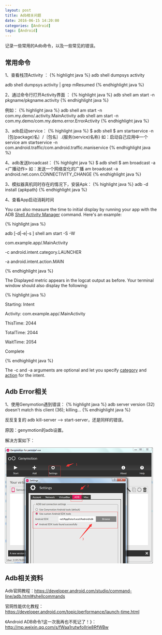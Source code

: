```yaml
---
layout: post
title: Adb相关问题
date: 2016-06-15 14:20:00
categories: [Android]
tags: [Android]
---
```


记录一些常用的Adb命令，以及一些常见的错误。
<!--more-->

##  常用命令

1、查看栈顶Activity ：
{% highlight java %}
adb shell dumpsys activity 

adb shell dumpsys activity | grep mResumed
{% endhighlight java %}

2、通过命令行打开Activity界面 ：
{% highlight java %}
adb shell am start -n pkgname/pkgname.activity 
{% endhighlight java %}

例如：
{% highlight java %}
adb shell am start -n com.my.demo/.activity.MainActivity 
adb shell am start -n com.my.demo/com.my.demo.error.ErrorActivity
{% endhighlight java %}

3、adb启动service：
{% highlight java %}
$ adb shell
$ am startservice -n ｛包(package)名｝/｛包名｝.{服务(service)名称}
如：启动自己应用中一个service
am startservice -n com.android.traffic/com.android.traffic.maniservice
{% endhighlight java %}

4、adb发送broadcast：
{% highlight java %}
$ adb shell
$ am broadcast -a <广播动作>
如：发送一个网络变化的广播
am broadcast -a android.net.conn.CONNECTIVITY_CHANGE
{% endhighlight java %}

3、模拟器真机同时存在的情况下，安装Apk：
{% highlight java %}
adb -d install {apkpath}
{% endhighlight java %}

4、查看App启动消耗时间

You can also measure the time to initial display by running your app with the ADB [Shell Activity Manager](https://developer.android.com/studio/command-line/adb.html#shellcommands) command. Here's an example:

{% highlight java %}

adb [-d|-e|-s <serialNumber>] shell am start -S -W

com.example.app/.MainActivity

-c android.intent.category.LAUNCHER

-a android.intent.action.MAIN

{% endhighlight java %}

The Displayed metric appears in the logcat output as before. Your terminal window should also display the following:

{% highlight java %}

Starting: Intent

Activity: com.example.app/.MainActivity

ThisTime: 2044

TotalTime: 2044

WaitTime: 2054

Complete

{% endhighlight java %}

The -c and -a arguments are optional and let you specify [category](https://developer.android.com/guide/topics/manifest/category-element.html) and [action](https://developer.android.com/guide/topics/manifest/action-element.html) for the intent.

##  Adb Error相关

1、使用Genymotion遇到错误：
{% highlight java %}
adb server version (32) doesn't match this client (36); killing...
{% endhighlight java %}

反反复复的 adb kill-server --> start-server，还是同样的错误。

原因：genymotion的adb设置。

解决方案如下：

<img src="/assets/drawable/adb_genymotion_error.jpg"  alt="pic" />


## Adb相关资料

Adb官网教程：<https://developer.android.com/studio/command-line/adb.html#shellcommands>

官网性能优化教程：<https://developer.android.com/topic/performance/launch-time.html>

《Android ADB命令?这一次我再也不死记了！》：<http://mp.weixin.qq.com/s/fWaa1rutwfoIIrje8RfWBw>
